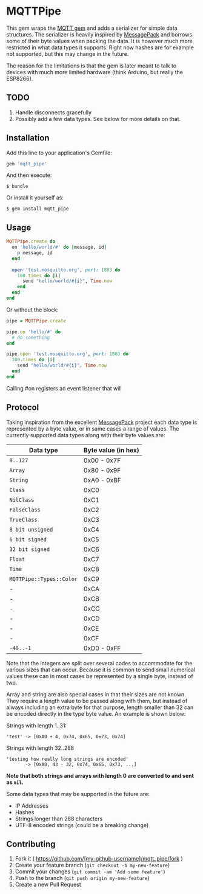 # MQTTPipe

This gem wraps the [MQTT gem](https://github.com/njh/ruby-mqtt) and adds a serializer for simple data structures. The serializer is heavily inspired by [MessagePack](http://msgpack.org) and borrows some of their byte values when packing the data. It is however much more restricted in what data types it supports. Right now hashes are for example not supported, but this may change in the future. 

The reason for the limitations is that the gem is later meant to talk to devices with much more limited hardware (think Arduino, but really the ESP8266).

## TODO

1. Handle disconnects gracefully
2. Possibly add a few data types. See below for more details on that.

## Installation

Add this line to your application's Gemfile:

```ruby
gem 'mqtt_pipe'
```

And then execute:

    $ bundle

Or install it yourself as:

    $ gem install mqtt_pipe

## Usage

```ruby
MQTTPipe.create do
  on 'hello/world/#' do |message, id|
    p message, id
  end
  
  open 'test.mosquitto.org', port: 1883 do
    100.times do |i|
      send "hello/world/#{i}", Time.now
    end
  end
end
```

Or without the block:

```ruby
pipe = MQTTPipe.create

pipe.on 'hello/#' do
  # do something
end

pipe.open 'test.mosquitto.org', port: 1883 do
  100.times do |i|
    send "hello/world/#{i}", Time.now
  end
end
```

Calling #on registers an event listener that will


## Protocol

Taking inspiration from the excellent [MessagePack](http://msgpack.org) project each data type is represented by a byte value, or in same cases a range of values. The currently supported data types along with their byte values are:

Data type                 | Byte value (in hex)
------------------------- | -------------------
`0..127`                  | 0x00 - 0x7F
`Array`                   | 0x80 - 0x9F
`String`                  | 0xA0 - 0xBF
`Class`                   | 0xC0
`NilClass`                | 0xC1
`FalseClass`              | 0xC2
`TrueClass`               | 0xC3
`8 bit unsigned`          | 0xC4
`6 bit signed`            | 0xC5
`32 bit signed`           | 0xC6
`Float`                   | 0xC7
`Time`                    | 0xC8
`MQTTPipe::Types::Color`  | 0xC9
-                         | 0xCA
-                         | 0xCB
-                         | 0xCC
-                         | 0xCD
-                         | 0xCE
-                         | 0xCF
`-48..-1`                 | 0xD0 - 0xFF

Note that the integers are split over several codes to accommodate for the various sizes that can occur. Because it is common to send small numerical values these can in most cases be represented by a single byte, instead of two.

Array and string are also special cases in that their sizes are not known. They require a length value to be passed along with them, but instead of always including an extra byte for that purpose, length smaller than 32 can be encoded directly in the type byte value. An example is shown below:

Strings with length 1..31:

    'test' -> [0xA0 + 4, 0x74, 0x65, 0x73, 0x74]

Strings with length 32..288
    
    'testing how really long strings are encoded'
           -> [0xA0, 43 - 32, 0x74, 0x65, 0x73, ...]

**Note that both strings and arrays with length 0 are converted to and sent as `nil`.**

Some data types that may be supported in the future are:

  - IP Addresses
  - Hashes
  - Strings longer than 288 characters
  - UTF-8 encoded strings (could be a breaking change)

## Contributing

1. Fork it ( https://github.com/[my-github-username]/mqtt_pipe/fork )
2. Create your feature branch (`git checkout -b my-new-feature`)
3. Commit your changes (`git commit -am 'Add some feature'`)
4. Push to the branch (`git push origin my-new-feature`)
5. Create a new Pull Request
